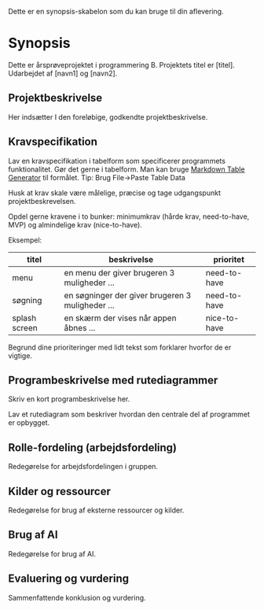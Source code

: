 Dette er en synopsis-skabelon som du kan bruge til din aflevering.

# Synopsis
Dette er årsprøveprojektet i programmering B.
Projektets titel er [titel].
Udarbejdet af [navn1] og [navn2].

## Projektbeskrivelse
Her indsætter I den foreløbige, godkendte projektbeskrivelse.

## Kravspecifikation
Lav en kravspecifikation i tabelform som specificerer programmets funktionalitet.
Gør det gerne i tabelform. Man kan bruge [Markdown Table Generator](https://www.tablesgenerator.com/markdown_tables) til formålet. Tip: Brug File->Paste Table Data

Husk at krav skale være målelige, præcise og tage udgangspunkt projektbeskrevelsen.

Opdel gerne kravene i to bunker: minimumkrav (hårde krav, need-to-have, MVP) og almindelige krav (nice-to-have).

Eksempel:

| titel   | beskrivelse                                      | prioritet    |
|---------|--------------------------------------------------|--------------|
| menu    | en menu der giver brugeren 3 muligheder ...      | need-to-have |
| søgning | en søgninger der giver brugeren 3 muligheder ... | need-to-have |
| splash screen | en skærm der vises når appen åbnes ...     | nice-to-have |

Begrund dine prioriteringer med lidt tekst som forklarer hvorfor de er vigtige.

## Programbeskrivelse med rutediagrammer
Skriv en kort programbeskrivelse her.

Lav et rutediagram som beskriver hvordan den centrale del af programmet er opbygget.

## Rolle-fordeling (arbejdsfordeling)
Redegørelse for arbejdsfordelingen i gruppen.

## Kilder og ressourcer
Redegørelse for brug af eksterne ressourcer og kilder.

## Brug af AI
Redegørelse for brug af AI.

## Evaluering og vurdering
Sammenfattende konklusion og vurdering.


